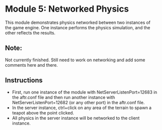 # Module 5: Networked Physics
This module demonstrates physics networked between two instances of the game engine. One instance performs the physics simulation, and the other reflects the results.
## Note:
Not currently finished. Still need to work on networking and add some comments here and there.
## Instructions
- First, run one instance of the module with NetServerListenPort=12683 in the aftr.conf file and then run another instance with NetServerListenPort=12682 (or any other port) in the aftr.conf file.
- In the server instance, ctrl+click on any area of the terrain to spawn a teapot above the point clicked.
- All physics in the server instance will be networked to the client instance.
